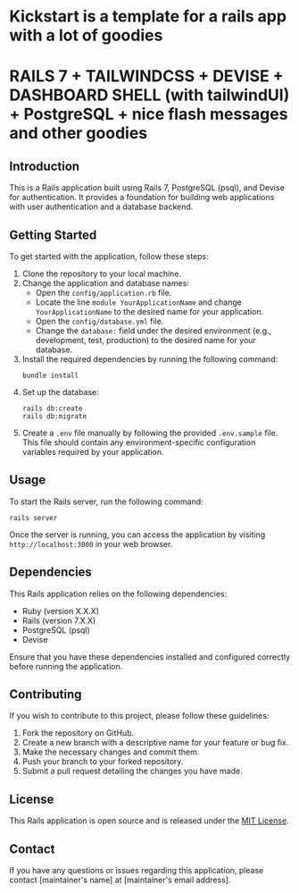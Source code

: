 # Kickstart is a template for a rails app with a lot of goodies
# RAILS 7 + TAILWINDCSS + DEVISE + DASHBOARD SHELL (with tailwindUI) + PostgreSQL + nice flash messages and other goodies

## Introduction

This is a Rails application built using Rails 7, PostgreSQL (psql), and Devise for authentication. It provides a foundation for building web applications with user authentication and a database backend.

## Getting Started

To get started with the application, follow these steps:

1. Clone the repository to your local machine.
2. Change the application and database names:
   - Open the `config/application.rb` file.
   - Locate the line `module YourApplicationName` and change `YourApplicationName` to the desired name for your application.
   - Open the `config/database.yml` file.
   - Change the `database:` field under the desired environment (e.g., development, test, production) to the desired name for your database.
3. Install the required dependencies by running the following command:
   ```
   bundle install
   ```
4. Set up the database:
   ```
   rails db:create
   rails db:migrate
   ```
5. Create a `.env` file manually by following the provided `.env.sample` file. This file should contain any environment-specific configuration variables required by your application.

## Usage

To start the Rails server, run the following command:
```
rails server
```

Once the server is running, you can access the application by visiting `http://localhost:3000` in your web browser.

## Dependencies

This Rails application relies on the following dependencies:

- Ruby (version X.X.X)
- Rails (version 7.X.X)
- PostgreSQL (psql)
- Devise

Ensure that you have these dependencies installed and configured correctly before running the application.

## Contributing

If you wish to contribute to this project, please follow these guidelines:

1. Fork the repository on GitHub.
2. Create a new branch with a descriptive name for your feature or bug fix.
3. Make the necessary changes and commit them.
4. Push your branch to your forked repository.
5. Submit a pull request detailing the changes you have made.

## License

This Rails application is open source and is released under the [MIT License](LICENSE).

## Contact

If you have any questions or issues regarding this application, please contact [maintainer's name] at [maintainer's email address].
